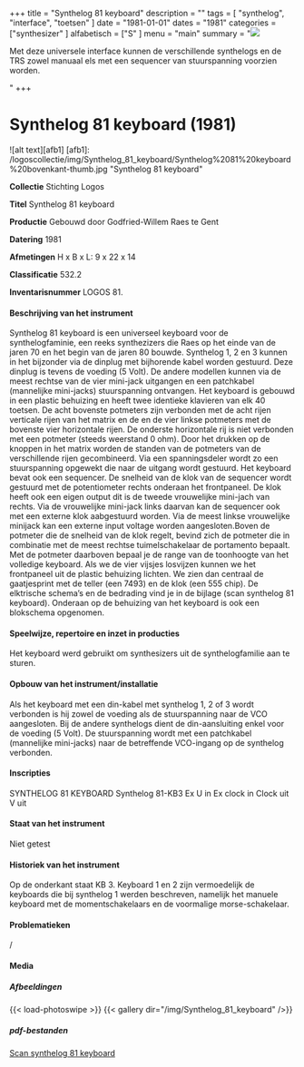 ﻿+++
title = "Synthelog 81 keyboard"
description = ""
tags = [
"synthelog", "interface", "toetsen"
]
date = "1981-01-01"
dates = "1981"
categories = ["synthesizer"
]
alfabetisch = ["S"
]
menu = "main"
summary = "<a href='/logoscollectie/1981/synthelog_81_keyboard'><img src='/logoscollectie/img/Synthelog_81_keyboard/Synthelog%2081%20keyboard%20bovenkant-thumb.jpg'></a><p>Met deze universele interface kunnen de verschillende synthelogs en de TRS zowel manuaal els met een sequencer van stuurspanning voorzien worden.</p>"
+++

# Synthelog 81 keyboard (1981)

![alt text][afb1]
[afb1]: /logoscollectie/img/Synthelog_81_keyboard/Synthelog%2081%20keyboard%20bovenkant-thumb.jpg "Synthelog 81 keyboard"

**Collectie**
Stichting Logos

**Titel**
Synthelog 81 keyboard

**Productie**
Gebouwd door Godfried-Willem Raes te Gent

**Datering**
1981

**Afmetingen**
H x B x L: 9 x 22 x 14

**Classificatie**
532.2

**Inventarisnummer**
LOGOS 81.

#### Beschrijving van het instrument
Synthelog 81 keyboard is een universeel keyboard voor de synthelogfaminie, een reeks synthezizers die Raes op het einde van de jaren 70 en het begin van de jaren 80 bouwde. Synthelog 1, 2 en 3 kunnen in het bijzonder via de dinplug met bijhorende kabel worden gestuurd. Deze dinplug is tevens de voeding (5 Volt). De andere modellen kunnen via de meest rechtse van de vier mini-jack uitgangen en een patchkabel (mannelijke mini-jacks) stuurspanning ontvangen.
Het keyboard is gebouwd in een plastic behuizing en heeft twee identieke klavieren van elk 40 toetsen. De acht bovenste potmeters zijn verbonden met de acht rijen verticale rijen van het matrix en de en de vier linkse potmeters met de bovenste vier horizontale rijen. De onderste horizontale rij is niet verbonden met een potmeter (steeds weerstand 0 ohm). Door het drukken op de knoppen in het matrix worden de standen van de potmeters van de verschillende rijen gecombineerd. Via een spanningsdeler wordt zo een stuurspanning opgewekt die naar de uitgang wordt gestuurd. 
Het keyboard bevat ook een sequencer. De snelheid van de klok van de sequencer wordt gestuurd met de potentiometer rechts onderaan het frontpaneel. De klok heeft ook een eigen output dit is de tweede vrouwelijke mini-jach van rechts. Via de vrouwelijke mini-jack links daarvan kan de sequencer ook met een externe klok aabgestuurd worden. Via de meest linkse vrouwelijke minijack kan een externe input voltage worden aangesloten.Boven de potmeter die de snelheid van de klok regelt, bevind zich de potmeter die in combinatie met de meest rechtse tuimelschakelaar de portamento bepaalt. Met de potmeter daarboven bepaal je de range van de toonhoogte van het volledige keyboard. 
Als we de vier vijsjes losvijzen kunnen we het frontpaneel uit de plastic behuizing lichten. We zien dan centraal de gaatjesprint met de teller (een 7493) en de klok (een 555 chip). De elktrische schema’s en de bedrading vind je in de bijlage (scan synthelog 81 keyboard).
Onderaan op de behuizing van het keyboard is ook een blokschema opgenomen.

#### Speelwijze, repertoire en inzet in producties
Het keyboard werd gebruikt om synthesizers uit de synthelogfamilie aan te sturen.

#### Opbouw van het instrument/installatie
Als het keyboard met een din-kabel met synthelog 1, 2 of 3 wordt verbonden is hij zowel de voeding als de stuurspanning naar de VCO aangesloten. Bij de andere synthelogs dient de din-aansluiting enkel voor de voeding (5 Volt). De stuurspanning wordt met een patchkabel (mannelijke mini-jacks) naar de betreffende VCO-ingang op de synthelog verbonden.      

#### Inscripties
SYNTHELOG 81 KEYBOARD
Synthelog 81-KB3
Ex U in 
Ex clock in
Clock uit 
V uit

#### Staat van het instrument
Niet getest

#### Historiek van het instrument
Op de onderkant staat KB 3. Keyboard 1 en 2 zijn vermoedelijk de keyboards die bij synthelog 1 werden beschreven, namelijk het manuele keyboard met de momentschakelaars en de voormalige morse-schakelaar.

#### Problematieken
/

#### Media
##### Afbeeldingen
{{< load-photoswipe >}}
{{< gallery dir="/img/Synthelog_81_keyboard" />}}

##### pdf-bestanden
[Scan synthelog 81 keyboard](/logosfoundation/pdf/Synthelog_81_keyboard/Scan_synthelog_81_keyboard.pdf)


